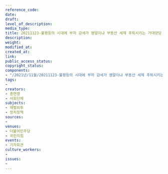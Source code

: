 ```yaml
---
reference_code: 
date: 
draft: 
level_of_description: 
media_type: 
title: 20211123-불평등의 시대에 부자 감세가 웬말이냐 부동산 세제 후퇴시키는 거대양당 규탄 기자회견
description: 
weight: 
modified_at: 
created_at: 
link: 
public_access_status: 
copyright_status: 
components:
- "/2021년/11월/20211123-불평등의 시대에 부자 감세가 웬말이냐 부동산 세제 후퇴시키는 거대양당 규탄 기자회견/_5D40295.jpg"
tags:
- 
creators:
- 총연맹
- 사회단체
subjects:
- 재벌외투
- 정치정책
sources:
- 
venues:
- 더불어민주당
- 국민의힘
events:
- 기자회견
culture_workers:
- 
issues:
- 
---
```

